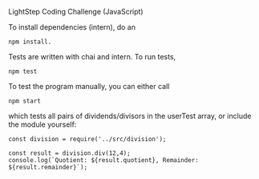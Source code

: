 LightStep Coding Challenge (JavaScript)

To install dependencies (intern), do an
```
npm install.
```
Tests are written with chai and intern. To run tests,
```
npm test
```

To test the program manually, you can either call
```
npm start
```

which tests all pairs of dividends/divisors in the userTest array, or include the module yourself:

```
const division = require('../src/division');

const result = division.div(12,4);
console.log(`Quotient: ${result.quotient}, Remainder: ${result.remainder}`);
```
